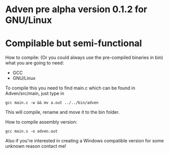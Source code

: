 # Adven pre alpha version 0.1.2 for GNU/Linux

# Compilable but semi-functional

How to compile: (Or you could always use the pre-compiled binaries in bin)
what you are going to need:
* GCC
* GNU/Linux

To compile this you need to find main.c which can be found in Adven/src/main,
just type in
```
gcc main.c -w && mv a.out ../../bin/adven
```
This will compile, rename and move it to the bin folder.

How to compile assembly version:
```
gcc main.s -o adven.out
```

Also if you're interested in creating a Windows compatible version for some
unknown reason contact me!
